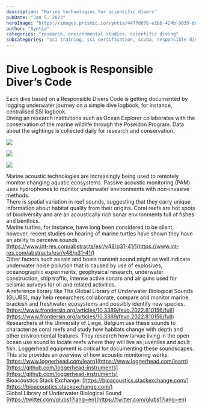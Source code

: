 ```yaml
---
description: "Marine technologies for scientific divers"
pubDate: "Jan 5, 2023"
heroImage: "https://images.prismic.io/syntia/4477dd7b-e1bb-424b-9039-dc6478a89094_IMG_20230102_142855.jpg?auto=compress,format"
author: "Syntia"
categories: "research, environmental studies, scientific diving"
subcategories: "ssi training, ssi certification, scuba, responsible diver code, technical diver"
---
```


# **Dive Logbook is Responsible Diver’s Code**

Each dive based on a Responsible Divers Code is getting documented by logging underwater journey on a simple dive logbook, for instance, centralised SSI logbook.  
Diving an research institutions such as Ocean Explorer collaborates with the conservation of the marine wildlife through the Poseidon Program. Data about the sightings is collected daily for research and conservation.

![](https://images.prismic.io/syntia/73538388-229e-4b94-969d-ed0a10819484_20230102-11h-false-orca-oceanexplorer-2.jpg?auto=compress,format)

![](https://images.prismic.io/syntia/f919d4fc-347a-49ab-83b3-9093e529e714_20230102-15h-false-orca-oceanexplorer-14.jpg?auto=compress,format)

![](https://images.prismic.io/syntia/f6daf9f9-3bdf-4ed7-9865-c4d85878ff55_20230102-15h-false-orca-oceanexplorer-23.jpg?auto=compress,format)

Marine acoustic technologies are increasingly being used to remotely monitor changing aquatic ecosystems. Passive acoustic monitoring (PAM) uses hydrophones to monitor underwater environments with non-invasive methods.  
There is spatial variation in reef sounds, suggesting that they carry unique information about habitat quality from their origins. Coral reefs are hot spots of biodiversity and are an acoustically rich sonar environments full of fishes and benthics.  
Marine turtles, for instance, have long been considered to be silent, however, recent studies on hearing of marine turtles have shown they have an ability to perceive sounds.  
[https://www.int-res.com/abstracts/esr/v48/p31-41/](https://www.int-res.com/abstracts/esr/v48/p31-41/)  
Other factors such as rain and boats transmit sound might as well indicate underwater noise pollution that is caused by use of explosives, oceanographic experiments, geophysical research, underwater construction, ship traffic, intense active sonars and air guns used for seismic surveys for oil and related activities.  
A reference library like The Global Library of Underwater Biological Sounds (GLUBS), may help researchers collaborate, compare and monitor marine, brackish and freshwater ecosystems and possibly identify new species.  
[https://www.frontiersin.org/articles/10.3389/fevo.2022.810156/full](https://www.frontiersin.org/articles/10.3389/fevo.2022.810156/full)  
Researchers at the University of Liege, Belgium use these sounds to characterize coral reefs and study how habitats change with depth and other environmental features. They research how larvae living in the open ocean use sound to locate reefs where they will live as juveniles and adult fish. Loggerhead equipment is critical for documenting these soundscapes.  
This site provides an overview of how acoustic monitoring works.  
[https://www.loggerhead.com/learn](https://www.loggerhead.com/learn) [https://github.com/loggerhead-instruments](https://github.com/loggerhead-instruments)  
Bioacoustics Stack Exchange: [https://bioacoustics.stackexchange.com/](https://bioacoustics.stackexchange.com/)  
Global Library of Underwater Biological Sound  
[https://twitter.com/glubs1?lang=en](https://twitter.com/glubs1?lang=en)